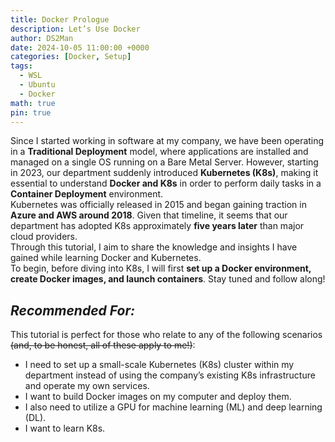 ```yaml
---
title: Docker Prologue
description: Let’s Use Docker
author: DS2Man
date: 2024-10-05 11:00:00 +0000
categories: [Docker, Setup]
tags:
  - WSL
  - Ubuntu
  - Docker
math: true
pin: true
---
```


Since I started working in software at my company, we have been operating in a **Traditional Deployment** model, where applications are installed and managed on a single OS running on a Bare Metal Server. However, starting in 2023, our department suddenly introduced **Kubernetes (K8s)**, making it essential to understand **Docker and K8s** in order to perform daily tasks in a **Container Deployment** environment.    
Kubernetes was officially released in 2015 and began gaining traction in **Azure and AWS around 2018**. Given that timeline, it seems that our department has adopted K8s approximately **five years later** than major cloud providers.    
Through this tutorial, I aim to share the knowledge and insights I have gained while learning Docker and Kubernetes.   
To begin, before diving into K8s, I will first **set up a Docker environment, create Docker images, and launch containers**. Stay tuned and follow along!

<!-- 
회사에서 S/W 업무를 시작하면서 Bare Metal Server의 하나의 OS에 Applications을 설치해서 운영하는 형태로 사용하여 왔다(Traditional Deployment). 2023년부터 부서에 K8s가 갑자기 도입되면서 Docker, K8s를 이해를 해야 업무를 수행할 수 있게 되었다(Container Deployment).
K8s(Kubernetes)는 2015년 공식 출시 이후에, Azure, AWS에서는 2018년부터 본격적으로 사용되기 시작했으니, 우리 부서에는 약 5년 정도 늦게 도입된 거 같다.
이번 Tutorial통해서 제가 익히고 필요한 내용들을 공유하고자 합니다.
우선은 K8s에 대한 이해에 앞서, Docker사용을 위한 환경 구축해보고, Docker Image 및 Container 생성해 보겠다. 관심있게 지켜봐 주세요.
-->

## *Recommended For:*

This tutorial is perfect for those who relate to any of the following scenarios ~~(and, to be honest, all of these apply to me!)~~:

- I need to set up a small-scale Kubernetes (K8s) cluster within my department instead of using the company’s existing K8s infrastructure and operate my own services.  
- I want to build Docker images on my computer and deploy them.  
- I also need to utilize a GPU for machine learning (ML) and deep learning (DL).
- I want to learn K8s.

<!-- 
이런 분들께 추천합니다!
아래 내용에 해당되는 분들께서 본Tutorial을 보시면 좋을 것 같아요. (아래는 사실 전부 제 이야기입니다…)

회사에서 운영되는 K8s을 사용하지 않고 부서에서 소규모 단위로 운영할 K8s를 구축하고 나만의 서비스가 필요하다.
Docker를 내 컴퓨터로 빌드하고 싶고, 이미지를 배포하고 싶다.
GPU를 활용하여 ML/DL을 해야한다.
K8s를 배우고 싶다.
-->